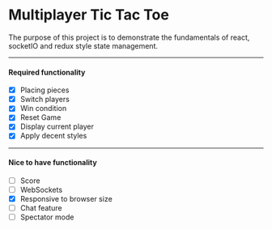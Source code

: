 # Multiplayer Tic Tac Toe
The purpose of this project is to demonstrate the fundamentals of react, socketIO and redux style state management.

---
#### Required functionality

* [x] Placing pieces
* [x] Switch players
* [x] Win condition
* [x] Reset Game
* [x] Display current player
* [x] Apply decent styles

---
#### Nice to have functionality
* [ ] Score
* [ ] WebSockets
* [x] Responsive to browser size
* [ ] Chat feature
* [ ] Spectator mode
